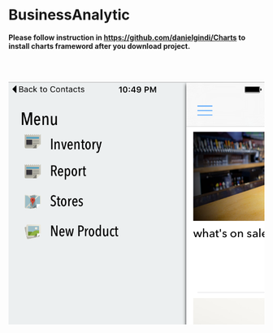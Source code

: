 # BusinessAnalytic




<Strong>Please follow instruction in https://github.com/danielgindi/Charts to install charts frameword after you download project.</Strong>

</br>
</br>


![alt tag](https://github.com/Fyang0219/BusinessAnalytic/blob/master/SidebarMenu/SidebarMenu/Images.xcassets/Screen%20Shot%202016-04-26%20at%2010.49.43%20PM.png)
